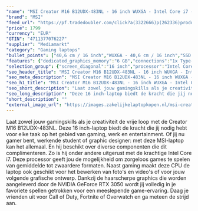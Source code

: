 ```yaml
---
"name": "MSI Creator M16 B12UDX-483NL - 16 inch WUXGA - Intel Core i7 - 16 GB - 1 TB - GeForce RTX 3050"
"brand": "MSI"
"feed_url": "https://pf.tradedoubler.com/click?a(3322666)p(262336)product(50617-1769377)ttid(3)url(https%3A%2F%2Fwww.mediamarkt.nl%2Fnl%2Fproduct%2F_msi-creator-m16-b12udx-483nl-16-inch-wuxga-intel-core-i7-16-gb-1-tb-geforce-rtx-3050-1769377.html%3Futm_source%3Dtradedoubler%26utm_medium%3Daff-comparison%26utm_term%3D1769377)"
"price": 1799
"currency": "EUR"
"GTIN": "4711377076227"
"supplier": "Mediamarkt"
"category": "Gaming laptops"
"bullet_points": ["40,6 cm / 16 inch","WUXGA - 40,6 cm / 16 inch","SSD , 1 TB , M.2 via PCIe","1x Type-C (USB3.2 Gen1 / DP), 2x Type-A USB3.2 Gen1, 1x Type-A USB2.0, 1x HDMI™ 2.1 (8K @ 60Hz / 4K @ 120Hz), 1x RJ45, 1x Mic-in/Headphone-out Combo Jack","Lithium polymer","35.9 cm x 2.4 cm x 25.9 cm /"]
"features": {"dedicated_graphics_memory":"6 GB","connections":"1x Type-C (USB3.2 Gen1 / DP), 2x Type-A USB3.2 Gen1, 1x Type-A USB2.0, 1x HDMI™ 2.1 (8K @ 60Hz / 4K @ 120Hz), 1x RJ45, 1x Mic-in/Headphone-out Combo Jack","processor_speed_with_turbo":"4.7 GHz","color":"Zwart","battery_capacity":"53 Wh","additional_update_information":"Voor zover op de afbeeldingen apps worden getoond, geldt dat MediaMarkt niet kan garanderen dat de apps tijdens de volledige levensduur van het product goed zullen blijven functioneren. Dit hangt af van het beleid van de fabrikant.","image_ratio":"16:10","hard_disk_1":"SSD , 1 TB , M.2 via PCIe","min_duration_supported_software_updates":"2 jaar","bluetooth":"Ja","screen_diagonal_cm":"40,6 cm","ram_configuration":"2x 8 GB","manufacturer_guarantee":"2 jaar","panel_type":"IPS (In-Plane Switching)","total_storage_space_in_gb":"1 TB","touchscreen":"Nee","product_width":"35,9 cm","product_manufacturer":"MSI","capacity_of_1_hard_disk":"1 TB","manufacturer_part_number":"M16B12UDX483NL","integrated_mike":"Ja","speakers":"Ja","convertibility":"Vast scherm","model_year":"2023","shipping_costs":"0.00","screen_type":"Mat scherm","depth":"25,9 cm","memory_size":"16 GB","dimensions_weight":"35.9 cm x 2.4 cm x 25.9 cm /","number_of_processor_cores":"10","processor_brand":"Intel®","wlan_standards":"WiFi 6 (802.11AX)","bluetooth_version":"5.2","delivery_time":"1","brightness":"300 cd/m²","memory_speeds":"4800 MHz","battery_type":"Lithium polymer","product_type":"Laptop","type_of_1_hard_disk":"SSD","product_height":"2,4 cm","ram_type":"DDR5","product_introduction_date":"2023-07-01","short_description":"CREATOR M16 B12UDX-483NL","scope_of_delivery":"Laptop, AC-adapter (180 W), handleiding","front_camera":"Ja","integrated_webcam":"Ja","update_policy":"Onbekend","wlan":"Ja","processor_model":"Core™ i7","previous_price":"","warranty_note":"Geen aanvullende garantie-informatie","processor":"Intel Core i7-12650H","product_depth":"25,9 cm","image_quality":"WUXGA","screen_diagonal_cm_inch":"40,6 cm / 16 inch","processor_clock_rate":"3.5 GHz","screen_diagonal_inches":"16 inch","keyboard_type":"QWERTY","height":"2,4 cm","card_reader":"Ja","special_features":"Nee","weight":"2,26 kg","manufacturer_supported_software_updates":"Ja","resolution":"1920 x 1200","total_storage_space":"1 TB","graphics":"WUXGA"}
"selection_group": {"screen_diagonal":"16 inch","processor":"Intel Core i7","changed_price_past_3_days":false,"product_family":"Creator"}
"seo_header_title": "MSI Creator M16 B12UDX-483NL - 16 inch WUXGA - Intel Core i7 - 16 GB - 1 TB - GeForce RTX 3050"
"seo_meta_description": "MSI Creator M16 B12UDX-483NL - 16 inch WUXGA - Intel Core i7 - 16 GB - 1 TB - GeForce RTX 3050"
"seo_h1_title": "MSI Creator M16 B12UDX-483NL - 16 inch WUXGA - Intel Core i7 - 16 GB - 1 TB - GeForce RTX 3050"
"seo_short_description": "Laat zowel jouw gamingskills als je creativiteit de vrije loop met de Creator M16 B12UDX-483NL."
"seo_long_description": "Deze 16 inch-laptop biedt de kracht die jij nodig hebt voor elke taak op het gebied van gaming, werk en entertainment. Of jij nu gamer bent, werkende student of graphic designer: met deze MSI-laptop kan het allemaal. En hij beschikt over diverse componenten die dit complimenteren. Zo is hij onder andere uitgerust met de krachtige Intel Core i7. Deze processor geeft jou de mogelijkheid om zorgeloos games te spelen van gemiddelde tot zwaardere formaten. Naast gaming maakt deze CPU de laptop ook geschikt voor het bewerken van foto's en video's of voor jouw volgende grafische ontwerp. Dankzij de haarscherpe graphics die worden aangeleverd door de NVIDIA GeForce RTX 3050 wordt jij volledig in je favoriete spellen getrokken voor een meeslepende game-ervaring. Daag je vrienden uit voor Call of Duty, Fortnite of Overwatch en ga meteen de strijd aan."
"short_description": ""
"external_image_url": "https://images.zakelijkelaptopkopen.nl/msi-creator-m16-b12udx-483nl-16-inch-wuxga-intel-core-i7-16-gb-1-tb-geforce-rtx-3050-1769377.webp"
---
```


Laat zowel jouw gamingskills als je creativiteit de vrije loop met de Creator M16 B12UDX-483NL. Deze 16 inch-laptop biedt de kracht die jij nodig hebt voor elke taak op het gebied van gaming, werk en entertainment. Of jij nu gamer bent, werkende student of graphic designer: met deze MSI-laptop kan het allemaal. En hij beschikt over diverse componenten die dit complimenteren. Zo is hij onder andere uitgerust met de krachtige Intel Core i7. Deze processor geeft jou de mogelijkheid om zorgeloos games te spelen van gemiddelde tot zwaardere formaten. Naast gaming maakt deze CPU de laptop ook geschikt voor het bewerken van foto's en video's of voor jouw volgende grafische ontwerp. Dankzij de haarscherpe graphics die worden aangeleverd door de NVIDIA GeForce RTX 3050 wordt jij volledig in je favoriete spellen getrokken voor een meeslepende game-ervaring. Daag je vrienden uit voor Call of Duty, Fortnite of Overwatch en ga meteen de strijd aan.